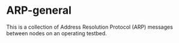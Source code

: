 # ARP-general
This is a collection of Address Resolution Protocol (ARP) messages between nodes on an operating testbed. 

